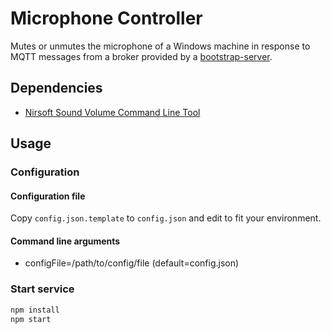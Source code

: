 # Microphone Controller

Mutes or unmutes the microphone of a Windows machine in response to MQTT messages from a broker provided by a [bootstrap-server](https://github.com/artcom/bootstrap-server).

## Dependencies

- [Nirsoft Sound Volume Command Line Tool](https://www.nirsoft.net/utils/sound_volume_command_line.htm)

## Usage

### Configuration

#### Configuration file

Copy `config.json.template` to `config.json` and edit to fit your environment.

#### Command line arguments

- configFile=/path/to/config/file (default=config.json)

### Start service

```bash
npm install
npm start
```
